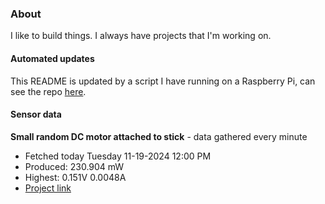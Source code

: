 ### About
I like to build things. I always have projects that I'm working on.

#### Automated updates
This README is updated by a script I have running on a Raspberry Pi, can see the repo [here](https://github.com/jdc-cunningham/raspi-git-repo-updater).

#### Sensor data


**Small random DC motor attached to stick** - data gathered every minute
- Fetched today Tuesday 11-19-2024 12:00 PM
- Produced: 230.904 mW
- Highest: 0.151V 0.0048A
- [Project link](https://github.com/jdc-cunningham/turbine-raspi)